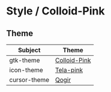 

# Style / Colloid-Pink


## Theme

| Subject | Theme |
| --- | --- |
| gtk-theme | [Colloid-Pink](https://github.com/vinceliuice/Colloid-gtk-theme) |
| icon-theme | [Tela-pink](https://github.com/vinceliuice/Tela-icon-theme) |
| cursor-theme | [Qogir](https://github.com/vinceliuice/Qogir-icon-theme/tree/master/src/cursors) |
